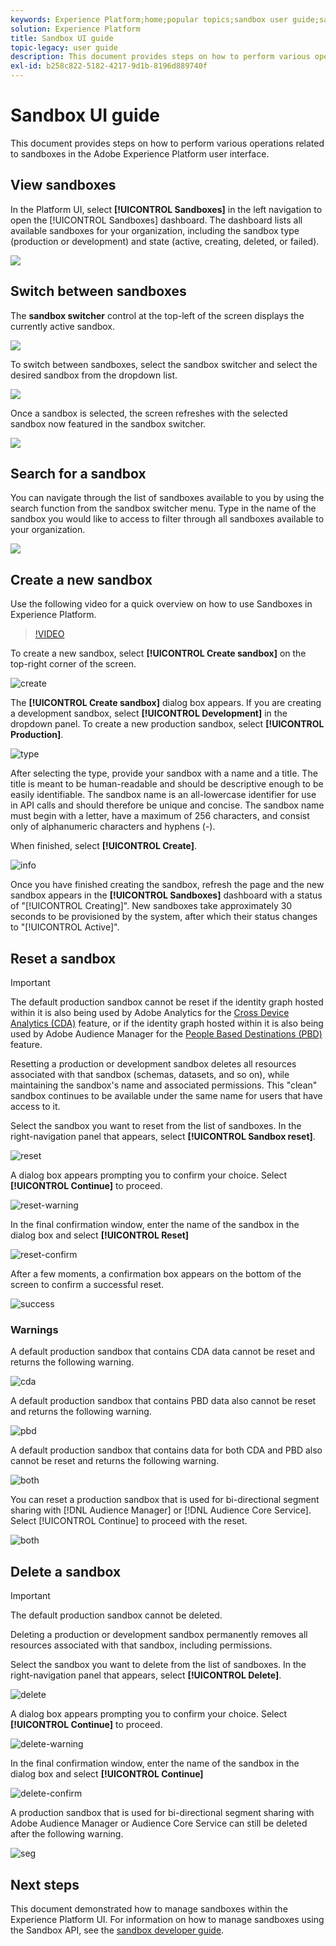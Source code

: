 ```yaml
---
keywords: Experience Platform;home;popular topics;sandbox user guide;sandbox guide
solution: Experience Platform
title: Sandbox UI guide
topic-legacy: user guide
description: This document provides steps on how to perform various operations related to sandboxes in the Adobe Experience Platform user interface.
exl-id: b258c822-5182-4217-9d1b-8196d889740f
---
```

# Sandbox UI guide

This document provides steps on how to perform various operations related to sandboxes in the Adobe Experience Platform user interface.

## View sandboxes

In the Platform UI, select **[!UICONTROL Sandboxes]** in the left navigation to open the [!UICONTROL Sandboxes] dashboard. The dashboard lists all available sandboxes for your organization, including the sandbox type (production or development) and state (active, creating, deleted, or failed).

![](../images/ui/view-sandboxes.png)

## Switch between sandboxes

The **sandbox switcher** control at the top-left of the screen displays the currently active sandbox.

![](../images/ui/sandbox-switcher.png)

To switch between sandboxes, select the sandbox switcher and select the desired sandbox from the dropdown list.

![](../images/ui/switcher-menu.png)

Once a sandbox is selected, the screen refreshes with the selected sandbox now featured in the sandbox switcher.

![](../images/ui/switched.png)

## Search for a sandbox

You can navigate through the list of sandboxes available to you by using the search function from the sandbox switcher menu. Type in the name of the sandbox you would like to access to filter through all sandboxes available to your organization.

![](../images/ui/sandbox-search.png)

## Create a new sandbox

Use the following video for a quick overview on how to use Sandboxes in Experience Platform.

>[!VIDEO](https://video.tv.adobe.com/v/29838/?quality=12&learn=on)

To create a new sandbox, select **[!UICONTROL Create sandbox]** on the top-right corner of the screen.

![create](../images/ui/create.png)

The **[!UICONTROL Create sandbox]** dialog box appears. If you are creating a development sandbox, select **[!UICONTROL Development]** in the dropdown panel. To create a new production sandbox, select **[!UICONTROL Production]**.

![type](../images/ui/type.png)

After selecting the type, provide your sandbox with a name and a title. The title is meant to be human-readable and should be descriptive enough to be easily identifiable. The sandbox name is an all-lowercase identifier for use in API calls and should therefore be unique and concise. The sandbox name must begin with a letter, have a maximum of 256 characters, and consist only of alphanumeric characters and hyphens (-).

When finished, select **[!UICONTROL Create]**.

![info](../images/ui/info.png)

Once you have finished creating the sandbox, refresh the page and the new sandbox appears in the **[!UICONTROL Sandboxes]** dashboard with a status of "[!UICONTROL Creating]". New sandboxes take approximately 30 seconds to be provisioned by the system, after which their status changes to "[!UICONTROL Active]".

## Reset a sandbox

>[!IMPORTANT]
>
>The default production sandbox cannot be reset if the identity graph hosted within it is also being used by Adobe Analytics for the [Cross Device Analytics (CDA)](https://experienceleague.adobe.com/docs/analytics/components/cda/overview.html) feature, or if the identity graph hosted within it is also being used by Adobe Audience Manager for the [People Based Destinations (PBD)](https://experienceleague.adobe.com/docs/audience-manager/user-guide/features/destinations/people-based/people-based-destinations-overview.html) feature.

Resetting a production or development sandbox deletes all resources associated with that sandbox (schemas, datasets, and so on), while maintaining the sandbox's name and associated permissions. This "clean" sandbox continues to be available under the same name for users that have access to it.

Select the sandbox you want to reset from the list of sandboxes. In the right-navigation panel that appears, select **[!UICONTROL Sandbox reset]**.

![reset](../images/ui/reset.png)

A dialog box appears prompting you to confirm your choice. Select **[!UICONTROL Continue]** to proceed.

![reset-warning](../images/ui/reset-warning.png)

In the final confirmation window, enter the name of the sandbox in the dialog box and select **[!UICONTROL Reset]**

![reset-confirm](../images/ui/reset-confirm.png)

After a few moments, a confirmation box appears on the bottom of the screen to confirm a successful reset.

![success](../images/ui/success.png)

### Warnings

A default production sandbox that contains CDA data cannot be reset and returns the following warning.

![cda](../images/ui/cda.png)

A default production sandbox that contains PBD data also cannot be reset and returns the following warning.

![pbd](../images/ui/pbd.png)

A default production sandbox that contains data for both CDA and PBD also cannot be reset and returns the following warning.

![both](../images/ui/both.png)

You can reset a production sandbox that is used for bi-directional segment sharing with [!DNL Audience Manager] or [!DNL Audience Core Service]. Select [!UICONTROL Continue] to proceed with the reset.

![both](../images/ui/seg.png)


## Delete a sandbox

>[!IMPORTANT]
>
>The default production sandbox cannot be deleted.

Deleting a production or development sandbox permanently removes all resources associated with that sandbox, including permissions.

Select the sandbox you want to delete from the list of sandboxes. In the right-navigation panel that appears, select **[!UICONTROL Delete]**.

![delete](../images/ui/delete.png)

A dialog box appears prompting you to confirm your choice. Select **[!UICONTROL Continue]** to proceed.

![delete-warning](../images/ui/delete-warning.png)

In the final confirmation window, enter the name of the sandbox in the dialog box and select  **[!UICONTROL Continue]**

![delete-confirm](../images/ui/delete-confirm.png)

A production sandbox that is used for bi-directional segment sharing with Adobe Audience Manager or Audience Core Service can still be deleted after the following warning.

![seg](../images/ui/delete-seg.png)

## Next steps

This document demonstrated how to manage sandboxes within the Experience Platform UI. For information on how to manage sandboxes using the Sandbox API, see the [sandbox developer guide](../api/getting-started.md).
